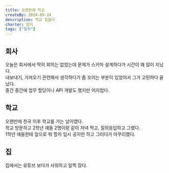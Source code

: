 ```yaml
---
title: 오랜만에 학교
createBy: 2024-09-24
description: 학교 힘들다
charter: 일지
tags: ["일지"]
---
```


## 회사

오늘은 회사에서 딱히 회의는 없었는데 문제가 스키마 설계하다가 시간이 꽤 많이 지났다.  
내보내기, 가져오기 관련해서 생각하다가 좀 꼬이는 부분이 있었어서 그거 고민하다 끝났다.  
중간 중간에 업무 할당이나 API 개발도 했지만 어지럽다.

## 학교

오랜만에 전국 이후 학교를 가는 날이였다.  
학교 방문하고 2학년 얘들 2명이랑 같이 저녁 먹고, 질의응답하고 그랬다.  
1학년 얘들한테 앞으로 뭐 할지 임시 공지만 하고 그러다가 마무리했다.

## 집

집에서는 유튜브 보다가 샤워하고 일찍 잤다.
